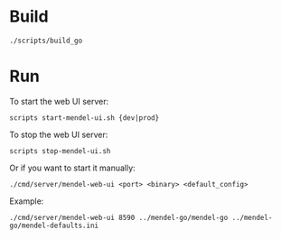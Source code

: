 # Build

```
./scripts/build_go
```

# Run

To start the web UI server:

```
scripts start-mendel-ui.sh {dev|prod}
```

To stop the web UI server:

```
scripts stop-mendel-ui.sh
```

Or if you want to start it manually:

```
./cmd/server/mendel-web-ui <port> <binary> <default_config>
```

Example:

```
./cmd/server/mendel-web-ui 8590 ../mendel-go/mendel-go ../mendel-go/mendel-defaults.ini
```
